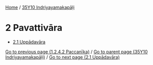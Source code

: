 
[Home](/) / [35Y10 Indriyayamakapāḷi](/tipitaka/35Y10.md)

# 2 Pavattivāra

* [2.1 Uppādavāra](/tipitaka/35Y10/2/2.1.md)

[Go to previous page (1.2.4.2 Paccanīka)](/tipitaka/35Y10/1/1.2/1.2.4/1.2.4.2.md) / [Go to parent page (35Y10 Indriyayamakapāḷi)](/tipitaka/35Y10/0.md) / [Go to next page (2.1 Uppādavāra)](/tipitaka/35Y10/2/2.1.md)


